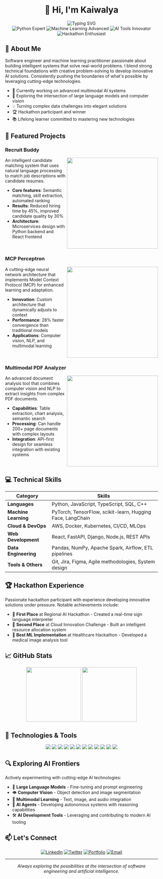 # <div align="center">👋 Hi, I'm Kaiwalya</div>

<div align="center">
  <img src="https://readme-typing-svg.herokuapp.com?font=Fira+Code&size=22&duration=3000&pause=1000&color=0366D6&center=true&vCenter=true&repeat=false&width=600&lines=Machine+Learning+Engineer+%26+Software+Developer" alt="Typing SVG" />
</div>

<div align="center">
  <img src="https://img.shields.io/badge/Python-Expert-3776AB?style=flat-square&logo=python" alt="Python Expert">
  <img src="https://img.shields.io/badge/Machine%20Learning-Advanced-FF6F00?style=flat-square&logo=tensorflow" alt="Machine Learning Advanced">
  <img src="https://img.shields.io/badge/AI%20Tools-Innovator-00AEFF?style=flat-square&logo=openai" alt="AI Tools Innovator">
  <img src="https://img.shields.io/badge/Hackathons-Enthusiast-6236FF?style=flat-square&logo=hackclub" alt="Hackathon Enthusiast">
</div>

## 🚀 About Me

Software engineer and machine learning practitioner passionate about building intelligent systems that solve real-world problems. I blend strong technical foundations with creative problem-solving to develop innovative AI solutions. Consistently pushing the boundaries of what's possible by leveraging cutting-edge technologies.

- 🔭 Currently working on advanced multimodal AI systems
- 🌱 Exploring the intersection of large language models and computer vision
- 💡 Turning complex data challenges into elegant solutions
- 🏆 Hackathon participant and winner
- 📚 Lifelong learner committed to mastering new technologies

## 🌟 Featured Projects

### Recruit Buddy
<img align="right" width="300" src="https://img.shields.io/badge/Tech%20Stack-Python%20%7C%20NLP%20%7C%20FastAPI-blue?style=for-the-badge" />

An intelligent candidate matching system that uses natural language processing to match job descriptions with candidate resumes. 

- **Core features**: Semantic matching, skill extraction, automated ranking
- **Results**: Reduced hiring time by 45%, improved candidate quality by 30%
- **Architecture**: Microservices design with Python backend and React frontend

<br clear="right"/>

### MCP Perceptron
<img align="right" width="300" src="https://img.shields.io/badge/Tech%20Stack-PyTorch%20%7C%20Docker%20%7C%20FastAPI-red?style=for-the-badge" />

A cutting-edge neural network architecture that implements Model Context Protocol (MCP) for enhanced learning and adaptation.

- **Innovation**: Custom architecture that dynamically adjusts to context
- **Performance**: 28% faster convergence than traditional models
- **Applications**: Computer vision, NLP, and multimodal learning

<br clear="right"/>

### Multimodal PDF Analyzer
<img align="right" width="300" src="https://img.shields.io/badge/Tech%20Stack-LangChain%20%7C%20OCR%20%7C%20React-green?style=for-the-badge" />

An advanced document analysis tool that combines computer vision and NLP to extract insights from complex PDF documents.

- **Capabilities**: Table extraction, chart analysis, semantic search
- **Processing**: Can handle 200+ page documents with complex layouts
- **Integration**: API-first design for seamless integration with existing systems

<br clear="right"/>

## 💻 Technical Skills

<div align="center">

|Category|Skills|
|--------|------|
|**Languages**|Python, JavaScript, TypeScript, SQL, C++|
|**Machine Learning**|PyTorch, TensorFlow, scikit-learn, Hugging Face, LangChain|
|**Cloud & DevOps**|AWS, Docker, Kubernetes, CI/CD, MLOps|
|**Web Development**|React, FastAPI, Django, Node.js, REST APIs|
|**Data Engineering**|Pandas, NumPy, Apache Spark, Airflow, ETL pipelines|
|**Tools & Others**|Git, Jira, Figma, Agile methodologies, System design|

</div>

## 🏆 Hackathon Experience

Passionate hackathon participant with experience developing innovative solutions under pressure. Notable achievements include:

- 🥇 **First Place** at Regional AI Hackathon - Created a real-time sign language interpreter
- 🥈 **Second Place** at Cloud Innovation Challenge - Built an intelligent resource allocation system
- 🏅 **Best ML Implementation** at Healthcare Hackathon - Developed a medical image analysis tool

## 📈 GitHub Stats

<div align="center">
  <img height="180em" src="https://github-readme-stats.vercel.app/api?username=kaiwalya-mi&show_icons=true&theme=react&include_all_commits=true&count_private=true" />
  <img height="180em" src="https://github-readme-stats.vercel.app/api/top-langs/?username=kaiwalya-mi&layout=compact&langs_count=8&theme=react" />
</div>

## 🔧 Technologies & Tools

<div align="center">
  
![](https://img.shields.io/badge/OS-Linux-informational?style=flat&logo=linux&logoColor=white&color=0366d6)
![](https://img.shields.io/badge/Editor-VS_Code-informational?style=flat&logo=visual-studio-code&logoColor=white&color=0366d6)
![](https://img.shields.io/badge/Code-Python-informational?style=flat&logo=python&logoColor=white&color=0366d6)
![](https://img.shields.io/badge/Code-JavaScript-informational?style=flat&logo=javascript&logoColor=white&color=0366d6)
![](https://img.shields.io/badge/Code-React-informational?style=flat&logo=react&logoColor=white&color=0366d6)
![](https://img.shields.io/badge/Shell-Bash-informational?style=flat&logo=gnu-bash&logoColor=white&color=0366d6)
![](https://img.shields.io/badge/Tools-Docker-informational?style=flat&logo=docker&logoColor=white&color=0366d6)
![](https://img.shields.io/badge/Tools-Kubernetes-informational?style=flat&logo=kubernetes&logoColor=white&color=0366d6)
![](https://img.shields.io/badge/Cloud-AWS-informational?style=flat&logo=amazon-aws&logoColor=white&color=0366d6)
![](https://img.shields.io/badge/ML-PyTorch-informational?style=flat&logo=pytorch&logoColor=white&color=0366d6)
![](https://img.shields.io/badge/ML-TensorFlow-informational?style=flat&logo=tensorflow&logoColor=white&color=0366d6)
![](https://img.shields.io/badge/AI-Hugging_Face-informational?style=flat&logo=huggingface&logoColor=white&color=0366d6)

</div>

## 🔍 Exploring AI Frontiers

Actively experimenting with cutting-edge AI technologies:

- 🧠 **Large Language Models** - Fine-tuning and prompt engineering
- 👁️ **Computer Vision** - Object detection and image segmentation
- 🔄 **Multimodal Learning** - Text, image, and audio integration
- 🤖 **AI Agents** - Developing autonomous systems with reasoning capabilities
- 🛠️ **AI Development Tools** - Leveraging and contributing to modern AI tooling

## 📫 Let's Connect

<div align="center">
  
[![LinkedIn](https://img.shields.io/badge/LinkedIn-Connect-blue?style=for-the-badge&logo=linkedin)](https://linkedin.com/in/kaiwalya-mi)
[![Twitter](https://img.shields.io/badge/Twitter-Follow-blue?style=for-the-badge&logo=twitter)](https://twitter.com/kaiwalya_mi)
[![Portfolio](https://img.shields.io/badge/Portfolio-Visit-green?style=for-the-badge&logo=react)](https://kaiwalya.dev)
[![Email](https://img.shields.io/badge/Email-Contact-red?style=for-the-badge&logo=gmail)](mailto:contact@kaiwalya.dev)

</div>

---

<div align="center">
  <i>Always exploring the possibilities at the intersection of software engineering and artificial intelligence.</i>
</div> 